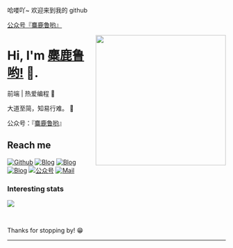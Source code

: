 哈喽吖~ 欢迎来到我的 github





<!--  [![Top Langs](https://github-readme-stats.vercel.app/api/top-langs/?username=miluluyo&layout=default)](https://github.com/anuraghazra/github-readme-stats)

  [![Mango's github stats](https://github-readme-stats.vercel.app/api?username=miluluyo)](https://github.com/mango-lzp/github-readme-stats)
-->



<a href="https://github.com/miluluyo/photo_gallery/blob/master/qrcode.jpg" tarnk="_black">公众号『麋鹿鲁哟』</a>






<img align="right" width="300" height="300" src="https://avatars.githubusercontent.com/u/38480924?v=4">


# Hi, I'm [麋鹿鲁哟!](https://www.cnblogs.com/miluluyo/) 👋.

前端 | 热爱编程 :hatching_chick:

大道至简，知易行难。 :running:

公众号：『<a href="https://github.com/miluluyo/photo_gallery/blob/master/qrcode.jpg" tarnk="_black">麋鹿鲁哟</a>』

<!--[![码云](https://img.shields.io/badge/%E7%A0%81%E4%BA%91-soulnull-red)](https://gitee.com/soulnull)-->

<!--## About me 

❤️ 开源| 🖤 极客 | 📺 Linux

- 🌐  海南-海口
- 💻  like 极客开源
- 🍓  like 树莓派
-->

## Reach me 
[![Github](https://img.shields.io/github/followers/miluluyo?label=Github&style=social)](https://github.com/miluluyo)
[![Blog](https://img.shields.io/badge/blog-博客园-blue)](https://www.cnblogs.com/miluluyo/)
[![Blog](https://img.shields.io/badge/blog-vdoing-pink)](https://miluluyo.github.io/vdoingBlog/)
[![Blog](https://img.shields.io/badge/blog-vuepress-lilac)](https://miluluyo.github.io/)
[![公众号](https://img.shields.io/badge/公众号-麋鹿鲁哟-green)](https://github.com/miluluyo/photo_gallery/blob/master/qrcode.jpg)
[![Mail](https://img.shields.io/badge/mail-miluluyo@163.com-red)](mailto:miluluyo@163.com)

<!--[![码云](https://img.shields.io/badge/%E7%A0%81%E4%BA%91-miluluyo-red)](https://gitee.com/miluluyo)-->
<!--[![小程序](https://img.shields.io/badge/小程序-SAnBlog-green)](https://app.sanii.cn/)-->
### Interesting stats

<a href="#">
  <img align="center" src="https://github-readme-stats.vercel.app/api?username=miluluyo" />
</a>
<!--&nbsp;
<a href="#">
  <img align="center" src="https://github-readme-stats.vercel.app/api/top-langs/?username=miluluyo&layout=compact" />
</a>
-->

&nbsp;

Thanks for stopping by! 😁

---
















<!--<img src="https://github.com/miluluyo/photo_gallery/blob/master/qrcode.jpg" />-->



<!--### Hi there 👋


**miluluyo/miluluyo** is a ✨ _special_ ✨ repository because its `README.md` (this file) appears on your GitHub profile.

Here are some ideas to get you started:

- 🔭 I’m currently working on ...
- 🌱 I’m currently learning ...
- 👯 I’m looking to collaborate on ...
- 🤔 I’m looking for help with ...
- 💬 Ask me about ...
- 📫 How to reach me: ...
- 😄 Pronouns: ...
- ⚡ Fun fact: ...

-->
